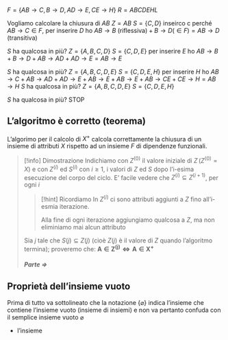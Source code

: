 $F=\{AB\to C, B\to D, AD\to E, CE\to H\}$
$R=ABCDEHL$

Vogliamo calcolare la chiusura di $AB$
$Z=AB$
$S=\{C,D\}$
inseirco c perché $AB\to C\in F$, per inserire $D$ ho $AB\to B \text{ (riflessiva)}+B\to D(\in F)=AB\to D \text{ (transitiva)}$

$S$ ha qualcosa in più?
$Z=\{A,B,C,D\}$
$S=\{C,D,E\}$ per inserire $E$ ho $AB\to B+B\to D+AB\to AD+AD\to E=AB\to E$

$S$ ha qualcosa in più?
$Z=\{A,B,C,D, E\}$
$S=\{C,D,E,H\}$ per inserire $H$ ho $AB\to C+AB\to AD+AD\to E+AB\to E+AB\to E+AB\to CE+CE\to H=AB\to H$
$S$ ha qualcosa in più?
$Z=\{A,B,C,D, E\}$
$S=\{C,D,E,H\}$

$S$ ha qualcosa in più?
STOP

## L’algoritmo è corretto (teorema)
L’algorimo per il calcolo di $X^+$ calcola correttamente la chiusura di un insieme di attributi $X$ rispetto ad un insieme $F$ di dipendenze funzionali.

>[!info] Dimostrazione
>Indichiamo con $Z^{(0)}$ il valore iniziale di $Z \,(Z^{(0)}=X)$ e con $Z^{(i)}$ ed $S^{(i)}$ con $i\geq 1$, i valori di $Z$ ed $S$ dopo l’i-esima esecuzione del corpo del ciclo.
>E’ facile vedere che $Z^{(i)}\subseteq Z^{(i+1)}$, per ogni $i$
>>[!hint] Ricordiamo
>>In $Z^{(i)}$ ci sono attributi aggiunti a $Z$ fino all’i-esmia iterazione.
>>
>>Alla fine di ogni iterazione aggiungiamo qualcosa a $Z$, ma non eliminiamo mai alcun attributo
>
>Sia $j$ tale che $S(j)\subseteq Z(j)$ (cioè $Z(j)$ è il valore di $Z$ quando l’algoritmo termina); proveremo che: $\mathbf{A\in Z^{(j)}\Leftrightarrow A\in X^+}$
>
>##### Parte $\Rightarrow$


## Proprietà dell’insieme vuoto
Prima di tutto va sottolineato che la notazione $\{\varnothing\}$ indica l’insieme che contiene l’insieme vuoto (insieme di insiemi) e non va pertanto confuda con il semplice insieme vuoto $\varnothing$

- l’insieme 


